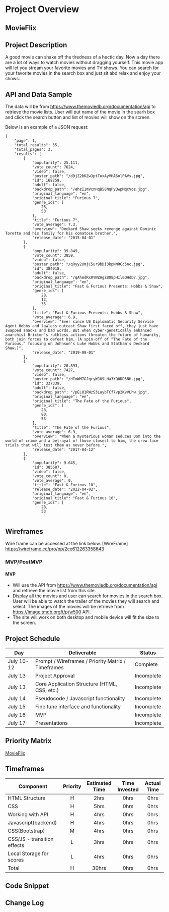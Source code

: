 # Project Overview

## MovieFlix

## Project Description

A good movie can shake off the tiredness of a hectic day. Now a day there are a lot of ways to watch movies without dragging yourself. This movie app will let you stream your favorite movies and TV shows. You can search for your favorite movies in the search box and just sit abd relax and enjoy your shows.

## API and Data Sample

The data will be from https://www.themoviedb.org/documentation/api to retrieve the movie lists. User will put name of the movie in the searh box and click the search button and list of movies will show on the screen.

Below is an example of a JSON request:
```
{
    "page": 1,
    "total_results": 55,
    "total_pages": 3,
    "results": [
        {
            "popularity": 25.111,
            "vote_count": 7624,
            "video": false,
            "poster_path": "/d9jZ2bKZw3ptTuxAyVHA6olPAVs.jpg",
            "id": 168259,
            "adult": false,
            "backdrop_path": "/ehzI1mVcnHqB58NqPyQwpMqcVoz.jpg",
            "original_language": "en",
            "original_title": "Furious 7",
            "genre_ids": [
                28,
                53
            ],
            "title": "Furious 7",
            "vote_average": 7.3,
            "overview": "Deckard Shaw seeks revenge against Dominic Toretto and his family for his comatose brother.",
            "release_date": "2015-04-01"
        },
        {
            "popularity": 39.849,
            "vote_count": 3859,
            "video": false,
            "poster_path": "/qRyy2UmjC5ur9bDi3kpNNRCc5nc.jpg",
            "id": 384018,
            "adult": false,
            "backdrop_path": "/qAhedRxRYWZAgZ8O8pHIl6QHdD7.jpg",
            "original_language": "en",
            "original_title": "Fast & Furious Presents: Hobbs & Shaw",
            "genre_ids": [
                28,
                12,
                35
            ],
            "title": "Fast & Furious Presents: Hobbs & Shaw",
            "vote_average": 6.9,
            "overview": "Ever since US Diplomatic Security Service Agent Hobbs and lawless outcast Shaw first faced off, they just have swapped smacks and bad words. But when cyber-genetically enhanced anarchist Brixton's ruthless actions threaten the future of humanity, both join forces to defeat him. (A spin-off of “The Fate of the Furious,” focusing on Johnson's Luke Hobbs and Statham's Deckard Shaw.)",
            "release_date": "2019-08-01"
        },
        {
            "popularity": 20.893,
            "vote_count": 7427,
            "video": false,
            "poster_path": "/dImWM7GJqryWJO9LHa3XQ8DD5NH.jpg",
            "id": 337339,
            "adult": false,
            "backdrop_path": "/pEL81RWzS3LaybTCf7vp2KvVLhw.jpg",
            "original_language": "en",
            "original_title": "The Fate of the Furious",
            "genre_ids": [
                28,
                80,
                53
            ],
            "title": "The Fate of the Furious",
            "vote_average": 6.9,
            "overview": "When a mysterious woman seduces Dom into the world of crime and a betrayal of those closest to him, the crew face trials that will test them as never before.",
            "release_date": "2017-04-12"
        },
        {
            "popularity": 9.645,
            "id": 385687,
            "video": false,
            "vote_count": 0,
            "vote_average": 0,
            "title": "Fast & Furious 10",
            "release_date": "2022-04-02",
            "original_language": "en",
            "original_title": "Fast & Furious 10",
            "genre_ids": [
                28,
                53


```


## Wireframes

Wire frame can be accessed at the link below.
[WireFrame] https://wireframe.cc/pro/pp/2ce612263358643

### MVP/PostMVP

#### MVP 

- Will use the API from https://www.themoviedb.org/documentation/api and retrieve the movie list from this site. 
- Display all the movies and user can search for movies in the search box. User will be able to watch the trailer of the movies they will search and select. The images of the movies will be retrieve from  https://image.tmdb.org/t/p/w500 API.
- The site will work on both desktop and mobile device will fit the size to the screen.


## Project Schedule

|  Day | Deliverable | Status
|---|---| ---|
|July 10-12| Prompt / Wireframes / Priority Matrix / Timeframes | Complete
|July 13| Project Approval | Incomplete
|July 13| Core Application Structure (HTML, CSS, etc.) | Incomplete
|July 14| Pseudocode / Javascript functionality | Incomplete
|July 15| Fine tune interface and functionality | Incomplete
|July 16| MVP | Incomplete
|July 17| Presentations | Incomplete

## Priority Matrix

[MovieFlix](https://plotly.com/~str053mgr/1/)

## Timeframes

| Component | Priority | Estimated Time | Time Invested | Actual Time |
| --- | :---: |  :---: | :---: | :---: |
| HTML Structure | H | 2hrs| 0hrs | 0hrs |
| CSS| H | 5hrs| 0hrs | 0hrs |
| Working with API | H | 4hrs| 0hrs | 0hrs |
| Javascript(backend) | H | 4hrs| 0hrs | 0hrs |
| CSS(Bootstrap) | M | 4hrs| 0hrs | 0hrs |
| CSS/JS - transition effects | L | 3hrs| 0hrs | 0hrs |
| Local Storage for scores | L | 4hrs| 0hrs | 0hrs |
| Total | H | 30hrs| 0hrs | 0hrs |

## Code Snippet


## Change Log

